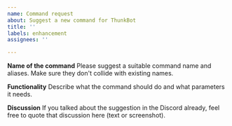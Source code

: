 ```yaml
---
name: Command request
about: Suggest a new command for ThunkBot
title: ''
labels: enhancement
assignees: ''

---
```


**Name of the command**
Please suggest a suitable command name and aliases. Make sure they don't collide with existing names. 

**Functionality**
Describe what the command should do and what parameters it needs. 

**Discussion**
If you talked about the suggestion in the Discord already, feel free to quote that discussion here (text or screenshot).
